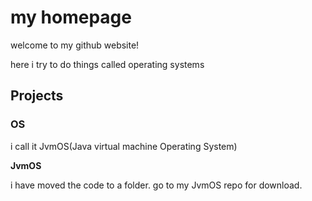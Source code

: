 # my homepage
welcome to my github website!

here i try to do things called operating systems<br/>

## Projects

### OS
i call it JvmOS(Java virtual machine Operating System)

 
**JvmOS**

i have moved the code to a folder. go to my JvmOS repo for download. 
